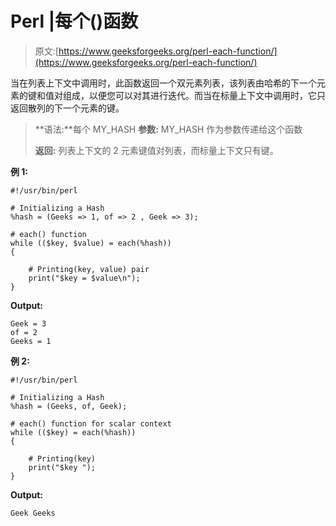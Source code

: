 # Perl |每个()函数

> 原文:[https://www.geeksforgeeks.org/perl-each-function/](https://www.geeksforgeeks.org/perl-each-function/)

当在列表上下文中调用时，此函数返回一个双元素列表，该列表由哈希的下一个元素的键和值对组成，以便您可以对其进行迭代。而当在标量上下文中调用时，它只返回散列的下一个元素的键。

> **语法:**每个 MY_HASH
> **参数:**
> MY_HASH 作为参数传递给这个函数
> 
> **返回:**
> 列表上下文的 2 元素键值对列表，而标量上下文只有键。

**例 1:**

```
#!/usr/bin/perl

# Initializing a Hash
%hash = (Geeks => 1, of => 2 , Geek => 3);

# each() function
while (($key, $value) = each(%hash))
{

    # Printing(key, value) pair
    print("$key = $value\n");
}
```

**Output:**

```
Geek = 3
of = 2
Geeks = 1

```

**例 2:**

```
#!/usr/bin/perl

# Initializing a Hash
%hash = (Geeks, of, Geek);

# each() function for scalar context
while (($key) = each(%hash))
{

    # Printing(key)
    print("$key ");
}
```

**Output:**

```
Geek Geeks

```